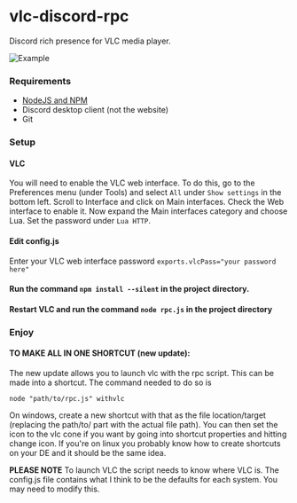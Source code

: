 # vlc-discord-rpc
Discord rich presence for VLC media player.

![Example](https://raw.githubusercontent.com/Pigpog/vlc-discord-rpc/master/example.PNG)


### Requirements

- [NodeJS and NPM](https://nodejs.org/en/)
- Discord desktop client (not the website)
- Git

### Setup

#### VLC
You will need to enable the VLC web interface. To do this, go to the Preferences menu (under Tools) and select `All` under `Show settings` in the bottom left. Scroll to Interface and click on Main interfaces. Check the Web interface to enable it. Now expand the Main interfaces category and choose Lua. Set the password under `Lua HTTP`.

#### Edit config.js
Enter your VLC web interface password
`exports.vlcPass="your password here"`

#### Run the command `npm install --silent` in the project directory.

#### Restart VLC and run the command `node rpc.js` in the project directory

### Enjoy

#### TO MAKE ALL IN ONE SHORTCUT (new update):
The new update allows you to launch vlc with the rpc script. This can be made into a shortcut. The command needed to do so is
```
node "path/to/rpc.js" withvlc
```
On windows, create a new shortcut with that as the file location/target (replacing the path/to/ part with the actual file path). You can then set the icon to the vlc cone if you want by going into shortcut properties and hitting change icon.
If you're on linux you probably know how to create shortcuts on your DE and it should be the same idea.

**PLEASE NOTE** To launch VLC the script needs to know where VLC is. The config.js file contains what I think to be the defaults for each system. You may need to modify this.
